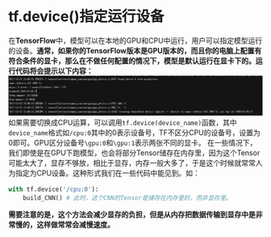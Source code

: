 # tf.device()指定运行设备

在**TensorFlow**中，模型可以在本地的GPU和CPU中运行，用户可以指定模型运行的设备。**通常，如果你的TensorFlow版本是GPU版本的，而且你的电脑上配置有符合条件的显卡，那么在不做任何配置的情况下，模型是默认运行在显卡下的。运行代码将会提示以下内容：**
![GPU_use][GPU_use]
如果需要切换成CPU运算，可以调用`tf.device(device_name)`函数，其中`device_name`格式如`/cpu:0`其中的0表示设备号，TF不区分CPU的设备号，设置为0即可。GPU区分设备号`\gpu:0`和`\gpu:1`表示两张不同的显卡。
在一些情况下，我们即使是在GPU下跑模型，也会将部分Tensor储存在内存里，因为这个Tensor可能太大了，显存不够放，相比于显存，内存一般大多了，于是这个时候就常常人为指定为CPU设备。这种形式我们在一些代码中能见到。如：
```python
with tf.device('/cpu:0'):
	build_CNN() # 此时，这个CNN的Tensor是储存在内存里的，而非显存里。
```
**需要注意的是，这个方法会减少显存的负担，但是从内存把数据传输到显存中是非常慢的，这样做常常会减慢速度。**




[GPU_use]: ./imgs/GPU_use.png